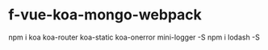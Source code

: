 # f-vue-koa-mongo-webpack
npm i koa koa-router koa-static koa-onerror mini-logger -S
npm i lodash -S